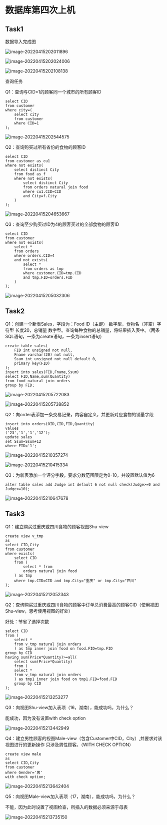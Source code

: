 # 数据库第四次上机

## Task1

数据导入完成图

![image-20220415202011896](https://gitee.com/ababa-317/image/raw/master/images/image-20220415202011896.png)

![image-20220415202024006](https://gitee.com/ababa-317/image/raw/master/images/image-20220415202024006.png)

![image-20220415202108138](https://gitee.com/ababa-317/image/raw/master/images/image-20220415202108138.png)

查询任务

Q1：查询与CID=1的顾客同一个城市的所有顾客ID

```mysql
select CID
from customer
where city=(
	select city
    from customer
    where CID=1
);
```

![image-20220415202544575](https://gitee.com/ababa-317/image/raw/master/images/image-20220415202544575.png)

Q2：查询购买过所有省份的食物的顾客ID

```mysql
select CID
from customer as cu1
where not exists(
	select distinct City
    from food as f
    where not exists(
    	select distinct City
        from orders natural join food
        where cu1.CID=CID
        and City=f.City
    )
);
```

![image-20220415204653667](https://gitee.com/ababa-317/image/raw/master/images/image-20220415204653667.png)

Q3：查询至少购买过ID为4的顾客买过的全部食物的顾客ID

```mysql
select CID
from customer
where not exists(
	select *
    from orders
    where orders.CID=4 
    and not exists(
    	select *
        from orders as tmp
        where customer.CID=tmp.CID
        and tmp.FID=orders.FID
    )
);
```

![image-20220415205032306](https://gitee.com/ababa-317/image/raw/master/images/image-20220415205032306.png)

## Task2

Q1：创建一个新表Sales，字段为：Food ID（主键） 数字型，食物名（非空）字符型 长度20，总销量 数字型。查询每种食物的总销量，将结果插入表中。（两条SQL语句，一条为create语句，一条为insert语句）

```mysql
create table sales(
	FID int unsigned not null,
    Fname varchar(20) not null,
    Ssum int unsigned not null default 0,
    primary key(FID)
);
insert into sales(FID,Fname,Ssum)
select FID,Name,sum(Quantity)
from food natural join orders
group by FID;
```

![image-20220415205722083](https://gitee.com/ababa-317/image/raw/master/images/image-20220415205722083.png)

![image-20220415205738852](https://gitee.com/ababa-317/image/raw/master/images/image-20220415205738852.png)

Q2：向order表添加一条交易记录，内容自定义，并更新对应食物的销量字段

```mysql
insert into orders(OID,CID,FID,Quantity)
values
('23','1','1','12');
update sales
set Ssum=Ssum+12
where FID='1';
```

![image-20220415210357274](https://gitee.com/ababa-317/image/raw/master/images/image-20220415210357274.png)

![image-20220415210415334](https://gitee.com/ababa-317/image/raw/master/images/image-20220415210415334.png)

Q3：为新表添加一个评分字段，要求分数范围限定为0-10，并设置默认值为6

```mysql
alter table sales add Judge int default 6 not null check(Judge>=0 and Judge<=10);
```

![image-20220415210647678](https://gitee.com/ababa-317/image/raw/master/images/image-20220415210647678.png)

## Task3

Q1：建立购买过重庆或四川食物的顾客视图Shu-view

```mysql
create view v_tmp
as
select CID,City
from customer
where exists(
	select CID
    from (
        select * from
    	orders natural join food
    ) as tmp
    where tmp.CID=CID and tmp.City="重庆" or tmp.City="四川"
);
```

![image-20220415212052343](https://gitee.com/ababa-317/image/raw/master/images/image-20220415212052343.png)

Q2：查询购买过重庆或四川食物的顾客中订单总消费最高的顾客CID（使用视图Shu-view，思考使用视图的好处）

好处：节省了选择次数

```mysql
select CID
from (
    select *
    from v_tmp natural join orders
    ) as tmp inner join food on food.FID=tmp.FID
group by CID
having sum(Price*Quantity)>=all(
	select sum(Price*Quantity)
    from (
    select *
    from v_tmp natural join orders
    ) as tmp1 inner join food on tmp1.FID=food.FID
    group by CID
);
```

![image-20220415213253277](https://gitee.com/ababa-317/image/raw/master/images/image-20220415213253277.png)

Q3：向视图Shu-view加入表项（16，湖南），能成功吗，为什么？

能成功，因为没有设置with check option

![image-20220415213442949](https://gitee.com/ababa-317/image/raw/master/images/image-20220415213442949.png)

Q4：建立男性顾客的视图Male-view（包含Customer中CID，City）,并要求对该视图进行的更新操作   只涉及男性顾客。（WITH CHECK OPTION）

```mysql
create view male
as
select CID,City
from customer
where Gender='男'
with check option;
```

![image-20220415213642404](https://gitee.com/ababa-317/image/raw/master/images/image-20220415213642404.png)

Q5：向视图Male-view加入表项（17，湖南），能成功吗，为什么？

不能，因为此时设置了视图检查，所插入的数据必须来源于母表

![image-20220415213735150](https://gitee.com/ababa-317/image/raw/master/images/image-20220415213735150.png)
